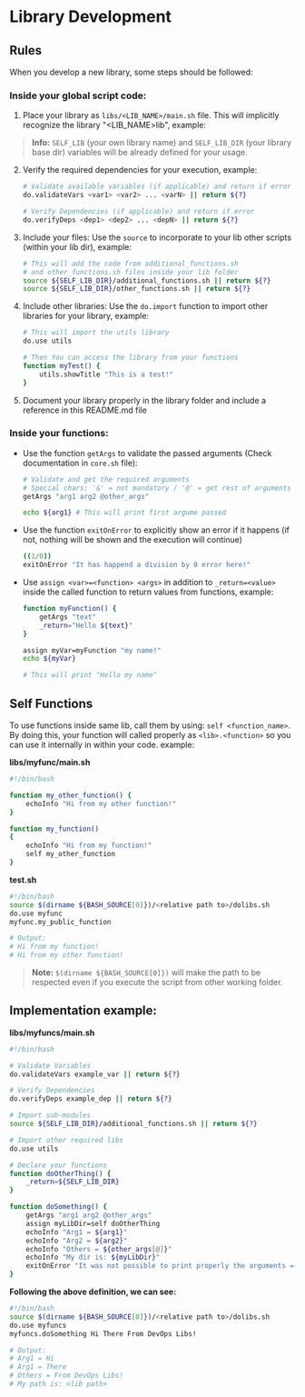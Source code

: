 # Library Development

## Rules
When you develop a new library, some steps should be followed:

### Inside your global script code:
1. Place your library as `libs/<LIB_NAME>/main.sh` file. This will implicitly recognize the library "<LIB_NAME>lib", example:
> **Info:**  `SELF_LIB` (your own library name) and `SELF_LIB_DIR` (your library base dir) variables will be already defined for your usage.

2. Verify the required dependencies for your execution, example:
    ``` sh
    # Validate available variables (if applicable) and return if error
    do.validateVars <var1> <var2> ... <varN> || return ${?}

    # Verify Dependencies (if applicable) and return if error
    do.verifyDeps <dep1> <dep2> ... <depN> || return ${?}
    ```

3. Include your files:
    Use the `source` to incorporate to your lib other scripts (within your lib dir), example:
    ``` sh
    # This will add the code from additional_functions.sh 
    # and other_functions.sh files inside your lib folder
    source ${SELF_LIB_DIR}/additional_functions.sh || return ${?}
    source ${SELF_LIB_DIR}/other_functions.sh || return ${?}
    ```

4. Include other libraries:
    Use the `do.import` function to import other libraries for your library, example:
    ``` sh
    # This will import the utils library
    do.use utils

    # Then You can access the library from your functions
    function myTest() {
        utils.showTitle "This is a test!"
    }
    ```
5. Document your library properly in the library folder and include a reference in this README.md file    

### Inside your functions:

- Use the function `getArgs` to validate the passed arguments (Check documentation in `core.sh` file):
    ``` sh    
    # Validate and get the required arguments
    # Special chars: '&' = not mandatory / '@' = get rest of arguments    
    getArgs "arg1 arg2 @other_args"

    echo ${arg1} # This will print first argume passed
    ```
- Use the function `exitOnError` to explicitly show an error if it happens (if not, nothing will be shown and the execution will continue)
    ``` sh
    ((1/0))
    exitOnError "It has happend a division by 0 error here!"
    ```
- Use `assign <var>=<function> <args>` in addition to `_return=<value>` inside the called function to return values from functions, example:
    ``` sh    
    function myFunction() {
        getArgs "text"
        _return="Hello ${text}"
    }

    assign myVar=myFunction "my name!"
    echo ${myVar}

    # This will print "Hello my name"
    ```

## Self Functions

To use functions inside same lib, call them by using: `self <function_name>`. By doing this, your function will called properly as `<lib>.<function>` so you can use it internally in within your code. example:

**libs/myfunc/main.sh**
``` sh
#!/bin/bash

function my_other_function() { 
    echoInfo "Hi from my other function!" 
}

function my_function() 
{ 
    echoInfo "Hi from my function!" 
    self my_other_function
}
```

**test.sh**
``` sh
#!/bin/bash
source $(dirname ${BASH_SOURCE[0]})/<relative path to>/dolibs.sh
do.use myfunc
myfunc.my_public_function

# Output:
# Hi from my function!
# Hi from my other function!
```
> **Note:** `$(dirname ${BASH_SOURCE[0]})` will make the path to be respected even if you execute the script from other working folder.

## Implementation example:

**libs/myfuncs/main.sh**
``` sh
#!/bin/bash

# Validate Variables
do.validateVars example_var || return ${?}

# Verify Dependencies
do.verifyDeps example_dep || return ${?}

# Import sub-modules
source ${SELF_LIB_DIR}/additional_functions.sh || return ${?}

# Import other required libs
do.use utils

# Declare your functions
function doOtherThing() {
    _return=${SELF_LIB_DIR}
}

function doSomething() {
    getArgs "arg1 arg2 @other_args"
    assign myLibDir=self doOtherThing
    echoInfo "Arg1 = ${arg1}"
    echoInfo "Arg2 = ${arg2}"
    echoInfo "Others = ${other_args[@]}"
    echoInfo "My dir is: ${myLibDir}"
    exitOnError "It was not possible to print properly the arguments =("
}
```

**Following the above definition, we can see:**
``` sh
#!/bin/bash
source $(dirname ${BASH_SOURCE[0]})/<relative path to>/dolibs.sh
do.use myfuncs
myfuncs.doSomething Hi There From DevOps Libs!

# Output:
# Arg1 = Hi
# Arg1 = There
# Others = From DevOps Libs!
# My path is: <lib path>
